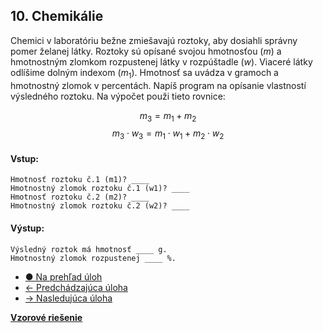 ## 10. Chemikálie
Chemici v laboratóriu bežne zmiešavajú roztoky, aby dosiahli správny pomer želanej látky. Roztoky sú opísané svojou hmotnosťou ($m$) a hmotnostným zlomkom rozpustenej látky v rozpúštadle ($w$). Viaceré látky odlíšime dolným indexom ($m_1$).  Hmotnosť sa uvádza v gramoch a hmotnostný zlomok v percentách. Napíš program na opísanie vlastností výsledného roztoku. Na výpočet použi tieto rovnice:

$$ m_3 = m_1 + m_2 $$
$$ m_3 \cdot w_3 = m_1 \cdot w_1 +  m_2 \cdot w_2 $$

#### Vstup:
```
Hmotnosť roztoku č.1 (m1)? ____
Hmotnostný zlomok roztoku č.1 (w1)? ____
Hmotnosť roztoku č.2 (m2)? ____
Hmotnostný zlomok roztoku č.2 (w2)? ____
```

#### Výstup:
```
Výsledný roztok má hmotnosť ____ g.
Hmotnostný zlomok rozpustenej ____ %.
```

- [&#9679; Na prehľad úloh](/zbierka-uloh.html)
- [&larr; Predchádzajúca úloha](/coding/beginner/1-chapter/9.html)
- [&rarr; Nasledujúca úloha](/coding/beginner/1-chapter/11.html)

[**Vzorové riešenie**](/coding/beginner/1-chapter/10-solve.html)
